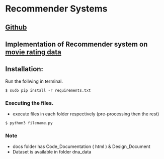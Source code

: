 # Recommender Systems
## [Github](https://github.com/everlearner/recommender-system)
## Implementation of Recommender system on [movie rating data](https://github.com/everlearner/recommender-system)      

## Installation:

Run the follwing in terminal.
```
$ sudo pip install -r requirements.txt
```

### Executing the files.
* execute files in each folder respectively (pre-processing then the rest)
```
$ python3 filename.py
```

### Note 
* docs folder has Code_Documentation ( html ) & Design_Document
* Dataset is available in folder dna_data

